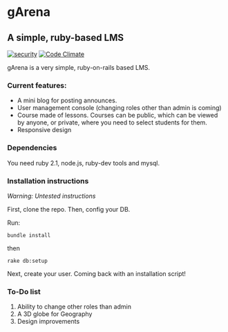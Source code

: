 # gArena 
## A simple, ruby-based LMS
[![security](https://hakiri.io/github/tudurom/gArena/master.svg)](https://hakiri.io/github/tudurom/gArena/master)
[![Code Climate](https://codeclimate.com/github/tudurom/gArena/badges/gpa.svg)](https://codeclimate.com/github/tudurom/gArena)

gArena is a very simple, ruby-on-rails based LMS.
### Current features:
- A mini blog for posting announces.
- User management console (changing roles other than admin is coming)
- Course made of lessons. Courses can be public, which can be viewed by anyone, or private, where you need to select students for them.
- Responsive design

### Dependencies
You need ruby 2.1, node.js, ruby-dev tools and mysql.

### Installation instructions
*Warning: Untested instructions*

First, clone the repo. Then, config your DB.

Run:

    bundle install
then

    rake db:setup

Next, create your user. Coming back with an installation script!

### To-Do list
1. Ability to change other roles than admin
2. A 3D globe for Geography
3. Design improvements
